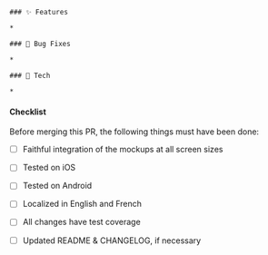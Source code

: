 ```
### ✨ Features

*

### 🐛 Bug Fixes

*

### 🔧 Tech

*
```

#### Checklist

Before merging this PR, the following things must have been done:

* [ ] Faithful integration of the mockups at all screen sizes
* [ ] Tested on iOS
* [ ] Tested on Android
* [ ] Localized in English and French
* [ ] All changes have test coverage
* [ ] Updated README & CHANGELOG, if necessary

